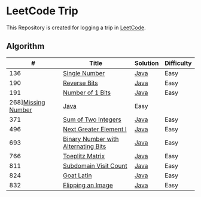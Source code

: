 # LeetCode Trip

This Repository is created for logging a trip in [LeetCode](https://leetcode.com/).

## Algorithm

 | # | Title |  Solution | Difficulty |
 |---|-------|-----------|------------|
 |136|[Single Number](https://leetcode.com/problems/single-number/solution/)|[Java](./algorithms/src/main/java/cn/antswl/leetcode/algorithms/singleNumber/Solution.java)| Easy |
 |190|[Reverse Bits](https://leetcode.com/problems/reverse-bits/description/)|[Java](./algorithms/src/main/java/cn/antswl/leetcode/algorithms/reverseBits/Solution.java)| Easy |
 |191|[Number of 1 Bits](https://leetcode.com/problems/number-of-1-bits/description/)|[Java](./algorithms/src/main/java/cn/antswl/leetcode/algorithms/numberOf1Bits/Solution.java)| Easy |
 |268][Missing Number](https://leetcode.com/problems/missing-number/description/)|[Java](./algorithms/src/main/java/cn/antswl/leetcode/algorithms/missingNumber/Solution.java)| Easy |
 |371|[Sum of Two Integers](https://leetcode.com/problems/sum-of-two-integers/description/)|[Java](./algorithms/src/main/java/cn/antswl/leetcode/algorithms/sumOfTwoIntegers/Solution.java)| Easy |
 |496|[Next Greater Element I](https://leetcode.com/problems/next-greater-element-i/description/)|[Java](./algorithms/src/main/java/cn/antswl/leetcode/algorithms/nextGreaterElementI/Solution.java)| Easy |
 |693|[Binary Number with Alternating Bits](https://leetcode.com/problems/binary-number-with-alternating-bits/description/)|[Java](./algorithms/src/main/java/cn/antswl/leetcode/algorithms/binaryNumberWithAlternatingBits/Solution.java) | Easy |
 |766|[Toeplitz Matrix](https://leetcode.com/problems/toeplitz-matrix/description/)|[Java](./algorithms/src/main/java/cn/antswl/leetcode/algorithms/toeplitzMatrix/Solution.java) | Easy |
 |811|[Subdomain Visit Count](https://leetcode.com/problems/subdomain-visit-count/description/)|[Java](./algorithms/src/main/java/cn/antswl/leetcode/algorithms/subdomainVisitCount/Solution.java)| Easy |
 |824|[Goat Latin](https://leetcode.com/problems/goat-latin/description/)|[Java](./algorithms/src/main/java/cn/antswl/leetcode/algorithms/goatLatin/Solution.java)|Easy|
 |832|[Flipping an Image](https://leetcode.com/problems/flipping-an-image/description/)|[Java](.//algorithms/src/main/java/cn/antswl/leetcode/algorithms/flippingAnImage/Solution.java) | Easy |